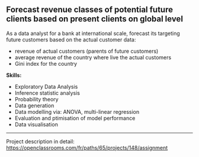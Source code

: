 ## Forecast revenue classes of potential future clients based on present clients on global level 

As a data analyst for a bank at international scale, forecast its targeting future customers based on the actual customer data:
   - revenue of actual customers (parents of future customers)
   - average revenue of the country where live the actual customers
   - Gini index for the country

**Skills:** 
- Exploratory Data Analysis
- Inference statistic analysis
- Probability theory  
- Data generation 
- Data modelling via: ANOVA, multi-linear regression
- Evaluation and ptimisation of model performance 
- Data visualisation 

-----
Project description in detail: https://openclassrooms.com/fr/paths/65/projects/148/assignment
